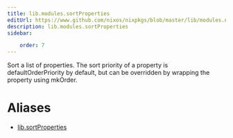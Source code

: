 ```yaml
---
title: lib.modules.sortProperties
editUrl: https://www.github.com/nixos/nixpkgs/blob/master/lib/modules.nix#L951C20
description: lib.modules.sortProperties
sidebar:

    order: 7
---
```


Sort a list of properties.  The sort priority of a property is
defaultOrderPriority by default, but can be overridden by wrapping the property
using mkOrder.


# Aliases

- [lib.sortProperties](/reference/libsortProperties)


